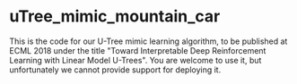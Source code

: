# uTree_mimic_mountain_car

This is the code for our U-Tree mimic learning algorithm, to be published at ECML 2018 under the title "Toward Interpretable Deep Reinforcement Learning with Linear Model U-Trees". You are welcome to use it, but unfortunately we cannot provide support for deploying it. 

